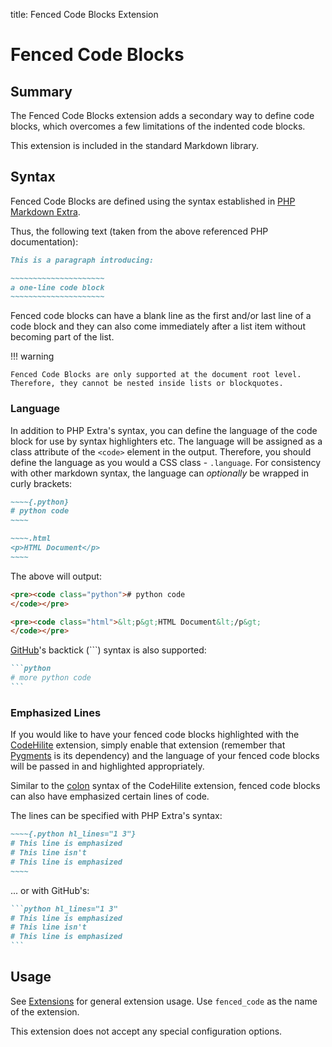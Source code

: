 title: Fenced Code Blocks Extension

# Fenced Code Blocks

## Summary

The Fenced Code Blocks extension adds a secondary way to define code blocks,
which overcomes a few limitations of the indented code blocks.

This extension is included in the standard Markdown library.

## Syntax

Fenced Code Blocks are defined using the syntax established in
[PHP Markdown Extra][php].

[php]: http://www.michelf.com/projects/php-markdown/extra/#fenced-code-blocks

Thus, the following text (taken from the above referenced PHP documentation):

```md
This is a paragraph introducing:

~~~~~~~~~~~~~~~~~~~~~
a one-line code block
~~~~~~~~~~~~~~~~~~~~~
```

Fenced code blocks can have a blank line as the first  and/or last line of a
code block and they can also come immediately after a list item without becoming
part of the list.

!!! warning

    Fenced Code Blocks are only supported at the document root level.
    Therefore, they cannot be nested inside lists or blockquotes.

### Language

In addition to PHP Extra's syntax, you can define the language of the code
block for use by syntax highlighters etc. The language will be assigned as a
class attribute of the ``<code>`` element in the output. Therefore, you should
define the language as you would a CSS class - ``.language``. For consistency
with other markdown syntax, the language can *optionally* be wrapped in curly
brackets:

```md
~~~~{.python}
# python code
~~~~

~~~~.html
<p>HTML Document</p>
~~~~
```

The above will output:

```html
<pre><code class="python"># python code
</code></pre>

<pre><code class="html">&lt;p&gt;HTML Document&lt;/p&gt;
</code></pre>
```

[GitHub][]'s backtick (`\``) syntax is also supported:

````md
```python
# more python code
```
````

[GitHub]: https://github.github.com/github-flavored-markdown/

### Emphasized Lines

If you would like to have your fenced code blocks highlighted with the
[CodeHilite][] extension, simply enable that extension (remember that
[Pygments][] is its dependency) and the language of your fenced code blocks
will be passed in and highlighted appropriately.

Similar to the [colon][] syntax of the CodeHilite extension, fenced code blocks
can also have emphasized certain lines of code.

The lines can be specified with PHP Extra's syntax:

```md
~~~~{.python hl_lines="1 3"}
# This line is emphasized
# This line isn't
# This line is emphasized
~~~~
```

... or with GitHub's:

````md
```python hl_lines="1 3"
# This line is emphasized
# This line isn't
# This line is emphasized
```
````

[CodeHilite]: code_hilite.md
[Pygments]: http://pygments.org/
[colon]: code_hilite.md#colons

## Usage

See [Extensions](index.md) for general extension usage. Use `fenced_code` as
the name of the extension.

This extension does not accept any special configuration options.
